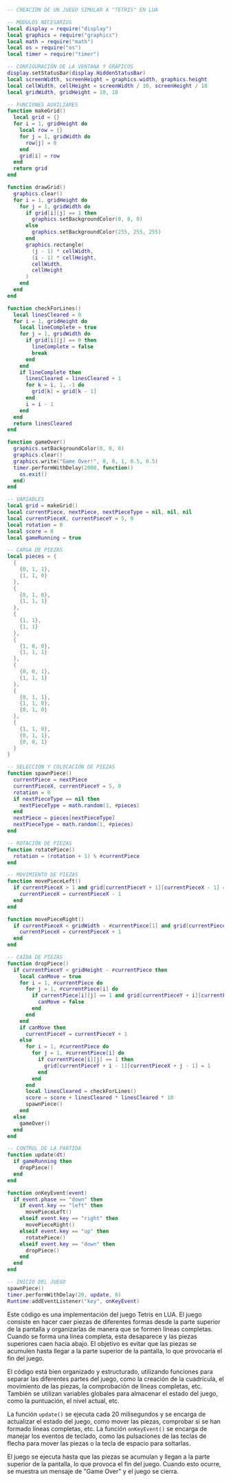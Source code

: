 ```lua
-- CREACIÓN DE UN JUEGO SIMULAR A "TETRIS" EN LUA

-- MODULOS NECESARIOS
local display = require("display")
local graphics = require("graphics")
local math = require("math")
local os = require("os")
local timer = require("timer")

-- CONFIGURACIÓN DE LA VENTANA Y GRÁFICOS
display.setStatusBar(display.HiddenStatusBar)
local screenWidth, screenHeight = graphics.width, graphics.height
local cellWidth, cellHeight = screenWidth / 10, screenHeight / 18
local gridWidth, gridHeight = 10, 18

-- FUNCIONES AUXILIARES
function makeGrid()
  local grid = {}
  for i = 1, gridHeight do
    local row = {}
    for j = 1, gridWidth do
      row[j] = 0
    end
    grid[i] = row
  end
  return grid
end

function drawGrid()
  graphics.clear()
  for i = 1, gridHeight do
    for j = 1, gridWidth do
      if grid[i][j] == 1 then
        graphics.setBackgroundColor(0, 0, 0)
      else
        graphics.setBackgroundColor(255, 255, 255)
      end
      graphics.rectangle(
        (j - 1) * cellWidth,
        (i - 1) * cellHeight,
        cellWidth,
        cellHeight
      )
    end
  end
end

function checkForLines()
  local linesCleared = 0
  for i = 1, gridHeight do
    local lineComplete = true
    for j = 1, gridWidth do
      if grid[i][j] == 0 then
        lineComplete = false
        break
      end
    end
    if lineComplete then
      linesCleared = linesCleared + 1
      for k = i, 1, -1 do
        grid[k] = grid[k - 1]
      end
      i = i - 1
    end
  end
  return linesCleared
end

function gameOver()
  graphics.setBackgroundColor(0, 0, 0)
  graphics.clear()
  graphics.write("Game Over!", 0, 0, 1, 0.5, 0.5)
  timer.performWithDelay(2000, function()
    os.exit()
  end)
end

-- VARIABLES
local grid = makeGrid()
local currentPiece, nextPiece, nextPieceType = nil, nil, nil
local currentPieceX, currentPieceY = 5, 0
local rotation = 0
local score = 0
local gameRunning = true

-- CARGA DE PIEZAS
local pieces = {
  {
    {0, 1, 1},
    {1, 1, 0}
  },
  {
    {0, 1, 0},
    {1, 1, 1}
  },
  {
    {1, 1},
    {1, 1}
  },
  {
    {1, 0, 0},
    {1, 1, 1}
  },
  {
    {0, 0, 1},
    {1, 1, 1}
  },
  {
    {0, 1, 1},
    {1, 1, 0},
    {0, 1, 0}
  },
  {
    {1, 1, 0},
    {0, 1, 1},
    {0, 0, 1}
  }
}

-- SELECCIÓN Y COLOCACIÓN DE PIEZAS
function spawnPiece()
  currentPiece = nextPiece
  currentPieceX, currentPieceY = 5, 0
  rotation = 0
  if nextPieceType == nil then
    nextPieceType = math.random(1, #pieces)
  end
  nextPiece = pieces[nextPieceType]
  nextPieceType = math.random(1, #pieces)
end

-- ROTACIÓN DE PIEZAS
function rotatePiece()
  rotation = (rotation + 1) % #currentPiece
end

-- MOVIMIENTO DE PIEZAS
function movePieceLeft()
  if currentPieceX > 1 and grid[currentPieceY + 1][currentPieceX - 1] == 0 then
    currentPieceX = currentPieceX - 1
  end
end

function movePieceRight()
  if currentPieceX < gridWidth - #currentPiece[1] and grid[currentPieceY + 1][currentPieceX + #currentPiece[1]] == 0 then
    currentPieceX = currentPieceX + 1
  end
end

-- CAÍDA DE PIEZAS
function dropPiece()
  if currentPieceY < gridHeight - #currentPiece then
    local canMove = true
    for i = 1, #currentPiece do
      for j = 1, #currentPiece[i] do
        if currentPiece[i][j] == 1 and grid[currentPieceY + i][currentPieceX + j - 1] == 1 then
          canMove = false
        end
      end
    end
    if canMove then
      currentPieceY = currentPieceY + 1
    else
      for i = 1, #currentPiece do
        for j = 1, #currentPiece[i] do
          if currentPiece[i][j] == 1 then
            grid[currentPieceY + i - 1][currentPieceX + j - 1] = 1
          end
        end
      end
      local linesCleared = checkForLines()
      score = score + linesCleared * linesCleared * 10
      spawnPiece()
    end
  else
    gameOver()
  end
end

-- CONTROL DE LA PARTIDA
function update(dt)
  if gameRunning then
    dropPiece()
  end
end

function onKeyEvent(event)
  if event.phase == "down" then
    if event.key == "left" then
      movePieceLeft()
    elseif event.key == "right" then
      movePieceRight()
    elseif event.key == "up" then
      rotatePiece()
    elseif event.key == "down" then
      dropPiece()
    end
  end
end

-- INICIO DEL JUEGO
spawnPiece()
timer.performWithDelay(20, update, 0)
Runtime:addEventListener("key", onKeyEvent)
```

Este código es una implementación del juego Tetris en LUA. El juego consiste en hacer caer piezas de diferentes formas desde la parte superior de la pantalla y organizarlas de manera que se formen líneas completas. Cuando se forma una línea completa, esta desaparece y las piezas superiores caen hacia abajo. El objetivo es evitar que las piezas se acumulen hasta llegar a la parte superior de la pantalla, lo que provocaría el fin del juego.

El código está bien organizado y estructurado, utilizando funciones para separar las diferentes partes del juego, como la creación de la cuadrícula, el movimiento de las piezas, la comprobación de líneas completas, etc. También se utilizan variables globales para almacenar el estado del juego, como la puntuación, el nivel actual, etc.

La función `update()` se ejecuta cada 20 milisegundos y se encarga de actualizar el estado del juego, como mover las piezas, comprobar si se han formado líneas completas, etc. La función `onKeyEvent()` se encarga de manejar los eventos de teclado, como las pulsaciones de las teclas de flecha para mover las piezas o la tecla de espacio para soltarlas.

El juego se ejecuta hasta que las piezas se acumulan y llegan a la parte superior de la pantalla, lo que provoca el fin del juego. Cuando esto ocurre, se muestra un mensaje de "Game Over" y el juego se cierra.